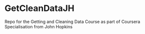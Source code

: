 # GetCleanDataJH
Repo for the Getting and Cleaning Data Course as part of Coursera Specialisation from John Hopkins
